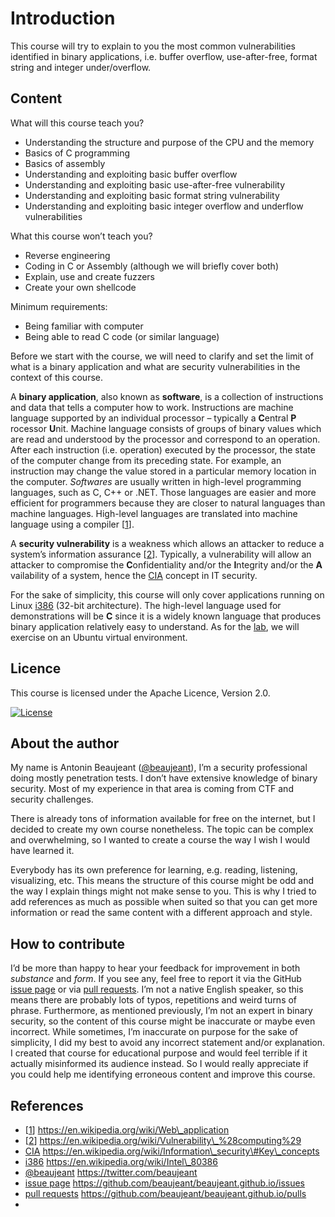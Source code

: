 # Introduction

This course will try to explain to you the most common vulnerabilities identified in binary applications, i.e. buffer overflow, use-after-free, format string and integer under/overflow.

## Content

What will this course teach you?

* Understanding the structure and purpose of the CPU and the memory
* Basics of C programming
* Basics of assembly
* Understanding and exploiting basic buffer overflow
* Understanding and exploiting basic use-after-free vulnerability
* Understanding and exploiting basic format string vulnerability
* Understanding and exploiting basic integer overflow and underflow vulnerabilities

What this course won’t teach you?

* Reverse engineering
* Coding in C or Assembly \(although we will briefly cover both\)
* Explain, use and create fuzzers
* Create your own shellcode

Minimum requirements:

* Being familiar with computer
* Being able to read C code \(or similar language\)

Before we start with the course, we will need to clarify and set the limit of what is a binary application and what are security vulnerabilities in the context of this course.

A **binary application**, also known as **software**, is a collection of instructions and data that tells a computer how to work. Instructions are machine language supported by an individual processor – typically a **C**​entral **P**​rocessor **U**​nit. Machine language consists of groups of binary values which are read and understood by the processor and correspond to an operation. After each instruction \(i.e. operation\) executed by the processor, the state of the computer change from its preceding state. For example, an instruction may change the value stored in a particular memory location in the computer. _Softwares_ are usually written in high-level programming languages, such as C, C++ or .NET. Those languages are easier and more efficient for programmers because they are closer to natural languages than machine languages. High-level languages are translated into machine language using a compiler \[[1](https://en.wikipedia.org/wiki/Web_application)\].

A **security vulnerability** is a weakness which allows an attacker to reduce a system’s information assurance \[[2](https://en.wikipedia.org/wiki/Vulnerability_%28computing%29)\]. Typically, a vulnerability will allow an attacker to compromise the **C**​onfidentiality and/or the **I**​ntegrity and/or the **A**​vailability of a system, hence the [CIA](https://en.wikipedia.org/wiki/Information_security#Key_concepts) concept in IT security.

For the sake of simplicity, this course will only cover applications running on Linux [i386](https://en.wikipedia.org/wiki/Intel_80386) \(32-bit architecture\). The high-level language used for demonstrations will be **C** since it is a widely known language that produces binary application relatively easy to understand. As for the [lab](lab-environment.md), we will exercise on an Ubuntu virtual environment.

## Licence

This course is licensed under the Apache Licence, Version 2.0.

[![License](https://img.shields.io/badge/License-Apache%202.0-blue.svg)](http://www.apache.org/licenses/LICENSE-2.0)

## About the author

My name is Antonin Beaujeant \([@beaujeant](https://twitter.com/beaujeant)\), I’m a security professional doing mostly penetration tests. I don’t have extensive knowledge of binary security. Most of my experience in that area is coming from CTF and security challenges.

There is already tons of information available for free on the internet, but I decided to create my own course nonetheless. The topic can be complex and overwhelming, so I wanted to create a course the way I wish I would have learned it.

Everybody has its own preference for learning, e.g. reading, listening, visualizing, etc. This means the structure of this course might be odd and the way I explain things might not make sense to you. This is why I tried to add references as much as possible when suited so that you can get more information or read the same content with a different approach and style.

## How to contribute

I’d be more than happy to hear your feedback for improvement in both _substance_ and _form_. If you see any, feel free to report it via the GitHub [issue page](https://github.com/beaujeant/appsec101/issues) or via [pull requests](https://github.com/beaujeant/appsec101/pulls). I’m not a native English speaker, so this means there are probably lots of typos, repetitions and weird turns of phrase. Furthermore, as mentioned previously, I’m not an expert in binary security, so the content of this course might be inaccurate or maybe even incorrect. While sometimes, I’m inaccurate on purpose for the sake of simplicity, I did my best to avoid any incorrect statement and/or explanation. I created that course for educational purpose and would feel terrible if it actually misinformed its audience instead. So I would really appreciate if you could help me identifying erroneous content and improve this course.

## References

* \[[1](https://en.wikipedia.org/wiki/Web_application)\] https://en.wikipedia.org/wiki/Web\_application
* \[[2](https://en.wikipedia.org/wiki/Vulnerability_%28computing%29)\] https://en.wikipedia.org/wiki/Vulnerability\_%28computing%29
* [CIA](https://en.wikipedia.org/wiki/Information_security#Key_concepts) https://en.wikipedia.org/wiki/Information\_security\#Key\_concepts
* [i386](https://en.wikipedia.org/wiki/Intel_80386) https://en.wikipedia.org/wiki/Intel\_80386
* [@beaujeant](https://twitter.com/beaujeant) https://twitter.com/beaujeant
* [issue page](https://github.com/beaujeant/beaujeant.github.io/issues) https://github.com/beaujeant/beaujeant.github.io/issues
* [pull requests](https://github.com/beaujeant/beaujeant.github.io/pulls) https://github.com/beaujeant/beaujeant.github.io/pulls
* 
